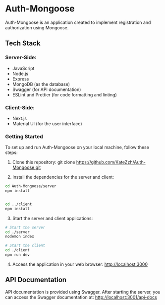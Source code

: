 # Auth-Mongoose

Auth-Mongoose is an application created to implement registration and authorization using Mongoose.

## Tech Stack

### Server-Side:
- JavaScript
- Node.js
- Express
- MongoDB (as the database)
- Swagger (for API documentation)
- ESLint and Prettier (for code formatting and linting)

### Client-Side:
- Next.js
- Material UI (for the user interface)

### Getting Started

To set up and run Auth-Mongoose on your local machine, follow these steps:

1. Clone this repository:
git clone https://github.com/KateZzh/Auth-Mongoose.git

2. Install the dependencies for the server and client:
```bash
cd Auth-Mongoose/server
npm install


cd ../client
npm install
```
3. Start the server and client applications:
```bash
# Start the server
cd ./server
nodemon index

# Start the client
cd ./client
npm run dev
```

4. Access the application in your web browser: [http://localhost:3000](http://localhost:3000)

## API Documentation

API documentation is provided using Swagger. After starting the server, you can access the Swagger documentation at: [http://localhost:3001/api-docs](http://localhost:3001/api-docs)
